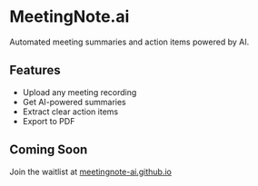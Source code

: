 # MeetingNote.ai

Automated meeting summaries and action items powered by AI.

## Features
- Upload any meeting recording
- Get AI-powered summaries
- Extract clear action items
- Export to PDF

## Coming Soon
Join the waitlist at [meetingnote-ai.github.io](https://meetingnote-ai.github.io)
